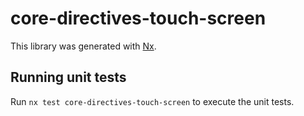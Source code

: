 # core-directives-touch-screen

This library was generated with [Nx](https://nx.dev).

## Running unit tests

Run `nx test core-directives-touch-screen` to execute the unit tests.
